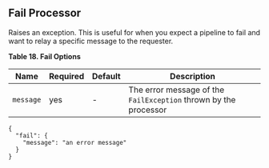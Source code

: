 ## Fail Processor

Raises an exception. This is useful for when you expect a pipeline to fail and want to relay a specific message to the requester.

 **Table 18. Fail Options**

Name |  Required |  Default |  Description  
---|---|---|---    
`message`| yes| -| The error message of the `FailException` thrown by the processor  
  
  

    
    
    {
      "fail": {
        "message": "an error message"
      }
    }
